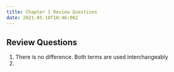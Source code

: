 ```yaml
---
title: Chapter 1 Review Questions
date: 2021-05-18T10:46:00Z
---
```


## Review Questions

1. There is no difference. Both terms are used interchangeably 
2.
